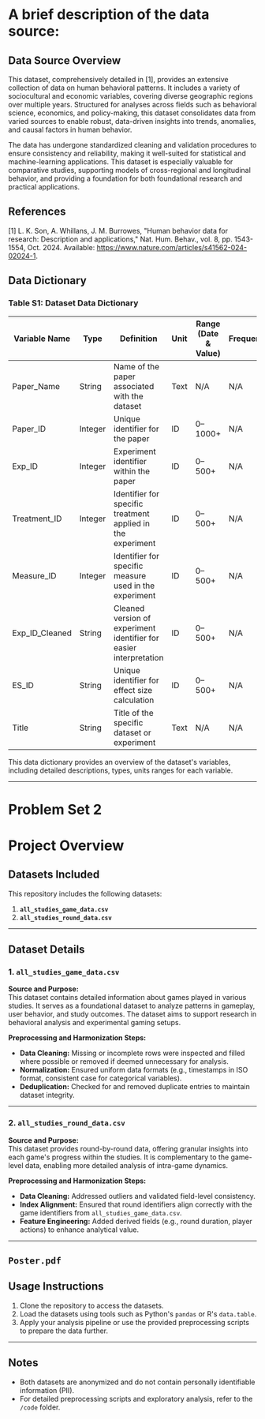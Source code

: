 # A brief description of the data source:  
## Data Source Overview
This dataset, comprehensively detailed in [1], provides an extensive collection of data on human behavioral patterns. It includes a variety of sociocultural and economic variables, covering diverse geographic regions over multiple years. Structured for analyses across fields such as behavioral science, economics, and policy-making, this dataset consolidates data from varied sources to enable robust, data-driven insights into trends, anomalies, and causal factors in human behavior.

The data has undergone standardized cleaning and validation procedures to ensure consistency and reliability, making it well-suited for statistical and machine-learning applications. This dataset is especially valuable for comparative studies, supporting models of cross-regional and longitudinal behavior, and providing a foundation for both foundational research and practical applications.

## References
[1] L. K. Son, A. Whillans, J. M. Burrowes, "Human behavior data for research: Description and applications," Nat. Hum. Behav., vol. 8, pp. 1543-1554, Oct. 2024. Available: https://www.nature.com/articles/s41562-024-02024-1.

## Data Dictionary
### Table S1: Dataset Data Dictionary

| Variable Name   | Type   | Definition                                                       | Unit         | Range (Date & Value)                   | Frequency  | Timezone | Sample Observation |
|-----------------|--------|-------------------------------------------------------------------|--------------|----------------------------------------|------------|----------|--------------------|
| Paper_Name      | String | Name of the paper associated with the dataset                     | Text         | N/A                                    | N/A        | N/A      | "Study on XYZ"      |
| Paper_ID        | Integer| Unique identifier for the paper                                   | ID           | 0–1000+                                | N/A        | N/A      | 123                |
| Exp_ID          | Integer| Experiment identifier within the paper                            | ID           | 0–500+                                 | N/A        | N/A      | 45                 |
| Treatment_ID    | Integer| Identifier for specific treatment applied in the experiment       | ID           | 0–500+                                 | N/A        | N/A      | 12                 |
| Measure_ID      | Integer| Identifier for specific measure used in the experiment            | ID           | 0–500+                                 | N/A        | N/A      | 34                 |
| Exp_ID_Cleaned  | String | Cleaned version of experiment identifier for easier interpretation| ID           | 0–500+                                 | N/A        | N/A      | "45_cleaned"        |
| ES_ID           | String | Unique identifier for effect size calculation                     | ID           | 0–500+                                 | N/A        | N/A      | "ES_001"            |
| Title           | String | Title of the specific dataset or experiment                       | Text         | N/A                                    | N/A        | N/A      | "Effect of ABC"    |

This data dictionary provides an overview of the dataset's variables, including detailed descriptions, types, units ranges for each variable.

---
# Problem Set 2
# Project Overview

## Datasets Included

This repository includes the following datasets:

1. **`all_studies_game_data.csv`**  
2. **`all_studies_round_data.csv`**

---

## Dataset Details

### 1. `all_studies_game_data.csv`

**Source and Purpose:**  
This dataset contains detailed information about games played in various studies. It serves as a foundational dataset to analyze patterns in gameplay, user behavior, and study outcomes. The dataset aims to support research in behavioral analysis and experimental gaming setups.

**Preprocessing and Harmonization Steps:**  
- **Data Cleaning:** Missing or incomplete rows were inspected and filled where possible or removed if deemed unnecessary for analysis.  
- **Normalization:** Ensured uniform data formats (e.g., timestamps in ISO format, consistent case for categorical variables).  
- **Deduplication:** Checked for and removed duplicate entries to maintain dataset integrity.  

---

### 2. `all_studies_round_data.csv`

**Source and Purpose:**  
This dataset provides round-by-round data, offering granular insights into each game's progress within the studies. It is complementary to the game-level data, enabling more detailed analysis of intra-game dynamics.

**Preprocessing and Harmonization Steps:**  
- **Data Cleaning:** Addressed outliers and validated field-level consistency.  
- **Index Alignment:** Ensured that round identifiers align correctly with the game identifiers from `all_studies_game_data.csv`.  
- **Feature Engineering:** Added derived fields (e.g., round duration, player actions) to enhance analytical value.  

---

 ## **`Poster.pdf`**  

## Usage Instructions

1. Clone the repository to access the datasets.  
2. Load the datasets using tools such as Python's `pandas` or R's `data.table`.  
3. Apply your analysis pipeline or use the provided preprocessing scripts to prepare the data further.

---

## Notes

- Both datasets are anonymized and do not contain personally identifiable information (PII).  
- For detailed preprocessing scripts and exploratory analysis, refer to the `/code` folder.  


